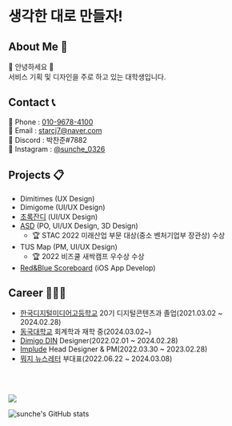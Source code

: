 # 생각한 대로 만들자!

## About Me 🔎  

  🙌 안녕하세요 🙌<br>
  서비스 기획 및 디자인을 주로 하고 있는 대학생입니다.

## Contact 📞

  📱 Phone : <a href=tel>010-9678-4100<a><br>
  📩 Email : <a href="mailto">starcj7@naver.com</a><br>
  🔦 Discord : 박찬준#7882<br>
  👀 Instagram : <a href="https://www.instagram.com/sunche_0326/">@sunche_0326</a>
  
## Projects 📋

- Dimitimes (UX Design)
- Dimigome (UI/UX Design)
- <a href="https://apps.apple.com/kr/app/%EC%B4%88%EB%A1%9D%EC%9E%94%EB%94%94/id1602956399" target="blank">초록잔디</a> (UI/UX Design)
- <a href="https://www.youtube.com/watch?v=oq-5VvkoJn0" target="blank">ASD</a> (PO, UI/UX Design, 3D Design)
  - 🏆 STAC 2022 미래산업 부문 대상(중소 벤처기업부 장관상) 수상
- <a>TUS Map</a> (PM, UI/UX Design)
  - 🏆 2022 비즈쿨 새싹캠프 우수상 수상
- <a href="https://github.com/sunche243/scoreboard" target="blank">Red&Blue Scoreboard</a> (iOS App Develop)
  
## Career 🧑🏻‍💻
  
- <a href="https://dimigo.hs.kr">한국디지털미디어고등학교</a> 20기 디지털콘텐츠과 졸업(2021.03.02 ~ 2024.02.28)
- <a href="https://www.dongguk.edu">동국대학교</a> 회계학과 재학 중(2024.03.02~)
- <a href="https://github.com/dimigo-din">Dimigo DIN</a> Designer(2022.02.01 ~ 2024.02.28)
- <a href="https://github.com/implude" target="blank">Implude</a> Head Designer & PM(2022.03.30 ~ 2023.02.28)
- <a href="https://moji.or.kr" target="blank">뭐지 뉴스레터</a> 부대표(2022.06.22 ~ 2024.03.08)

<br><br>
  
<a href="https://opgc.me/#/users/sunche243" target="_blank"><img src="https://api.opgc.me/githubs/users/sunche243/tag/?theme=basic" /></a>

![sunche's GitHub stats](https://github-readme-stats.vercel.app/api?username=sunche243&show_icons=true)

